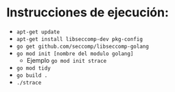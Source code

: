 # Instrucciones de ejecución:
- `apt-get update`
- `apt-get install libseccomp-dev pkg-config`
- `go get github.com/seccomp/libseccomp-golang`
- `go mod init [nombre del modulo golang]`
  - Ejemplo `go mod init strace`
- `go mod tidy`
- `go build .`
- `./strace`
